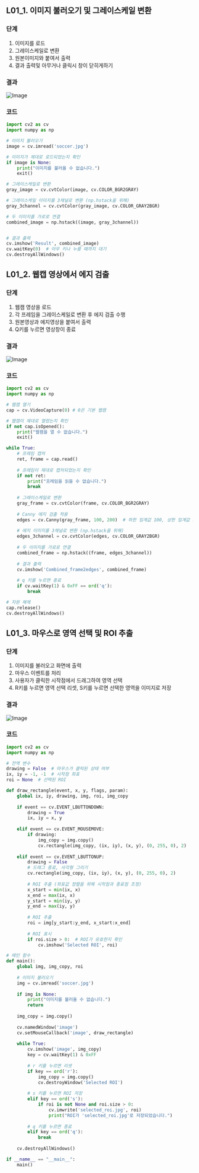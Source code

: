 ## L01_1. 이미지 불러오기 및 그레이스케일 변환
### 단계
1. 이미지를 로드
2. 그레이스케일로 변환
3. 원본이미지와 붙여서 출력
4. 결과 출력및 아무거나 클릭시 창이 닫히게하기

### 결과
![Image](https://github.com/user-attachments/assets/50b7ae46-e5b8-48b4-811a-2916574e25cc)
### 코드
```python
import cv2 as cv
import numpy as np

# 이미지 불러오기
image = cv.imread('soccer.jpg')

# 이미지가 제대로 로드되었는지 확인
if image is None:
    print("이미지를 불러올 수 없습니다.")
    exit()

# 그레이스케일로 변환
gray_image = cv.cvtColor(image, cv.COLOR_BGR2GRAY)

# 그레이스케일 이미지를 3채널로 변환 (np.hstack을 위해)
gray_3channel = cv.cvtColor(gray_image, cv.COLOR_GRAY2BGR)

# 두 이미지를 가로로 연결
combined_image = np.hstack((image, gray_3channel))


# 결과 출력
cv.imshow('Result', combined_image)
cv.waitKey(0)  # 아무 키나 누를 때까지 대기
cv.destroyAllWindows()
```

## L01_2. 웹캡 영상에서 에지 검출
### 단계
1. 웹캠 영상을 로드
2. 각 프레임을 그레이스케일로 변환 후 에지 검출 수행
3. 원본영상과 에지영상을 붙여서 출력
4. Q키를 누르면 영상창이 종료

### 결과
![Image](https://github.com/user-attachments/assets/abce71a1-b58f-4663-b0aa-5776753597e6)
### 코드
```python
import cv2 as cv
import numpy as np

# 웹캠 열기
cap = cv.VideoCapture(0) # 0은 기본 웹캠

# 웹캠이 제대로 열렸는지 확인
if not cap.isOpened():
    print("웹캠을 열 수 없습니다.")
    exit()

while True:
    # 프레임 캡처
    ret, frame = cap.read()
    
    # 프레임이 제대로 캡처되었는지 확인
    if not ret:
        print("프레임을 읽을 수 없습니다.")
        break
    
    # 그레이스케일로 변환
    gray_frame = cv.cvtColor(frame, cv.COLOR_BGR2GRAY)
    
    # Canny 에지 검출 적용
    edges = cv.Canny(gray_frame, 100, 200)  # 하한 임계값 100, 상한 임계값 200
    
    # 에지 이미지를 3채널로 변환 (np.hstack을 위해)
    edges_3channel = cv.cvtColor(edges, cv.COLOR_GRAY2BGR)
    
    # 두 이미지를 가로로 연결
    combined_frame = np.hstack((frame, edges_3channel))
    
    # 결과 출력
    cv.imshow('Combined_frame2edges', combined_frame)
    
    # q 키를 누르면 종료
    if cv.waitKey(1) & 0xFF == ord('q'):
        break

# 자원 해제
cap.release()
cv.destroyAllWindows()
```


## L01_3. 마우스로 영역 선택 및 ROI 추출
### 단계
1. 이미지를 불러오고 화면에 출력
2. 마우스 이벤트를 처리
3. 사용자가 클릭한 시작점에서 드래그하여 영역 선택
4. R키를 누르면 영역 선택 리셋, S키를 누르면 선택한 영역을 이미지로 저장

### 결과
![Image](https://github.com/user-attachments/assets/6ffba2fb-2d10-4f83-887e-cdb2584a9399)

### 코드
```python
import cv2 as cv
import numpy as np

# 전역 변수
drawing = False  # 마우스가 클릭된 상태 여부
ix, iy = -1, -1  # 시작점 좌표
roi = None  # 선택된 ROI

def draw_rectangle(event, x, y, flags, param):
    global ix, iy, drawing, img, roi, img_copy
    
    if event == cv.EVENT_LBUTTONDOWN:
        drawing = True
        ix, iy = x, y
    
    elif event == cv.EVENT_MOUSEMOVE:
        if drawing:
            img_copy = img.copy()
            cv.rectangle(img_copy, (ix, iy), (x, y), (0, 255, 0), 2)
    
    elif event == cv.EVENT_LBUTTONUP:
        drawing = False
        # 드래그 종료, 사각형 그리기
        cv.rectangle(img_copy, (ix, iy), (x, y), (0, 255, 0), 2)
        
        # ROI 추출 (좌표값 정렬을 위해 시작점과 종료점 조정)
        x_start = min(ix, x)
        x_end = max(ix, x)
        y_start = min(iy, y)
        y_end = max(iy, y)
        
        # ROI 추출
        roi = img[y_start:y_end, x_start:x_end]
        
        # ROI 표시
        if roi.size > 0:  # ROI가 유효한지 확인
            cv.imshow('Selected ROI', roi)

# 메인 함수
def main():
    global img, img_copy, roi
    
    # 이미지 불러오기
    img = cv.imread('soccer.jpg')
    
    if img is None:
        print("이미지를 불러올 수 없습니다.")
        return
    
    img_copy = img.copy()
    
    cv.namedWindow('image')
    cv.setMouseCallback('image', draw_rectangle)
    
    while True:
        cv.imshow('image', img_copy)
        key = cv.waitKey(1) & 0xFF
        
        # r 키를 누르면 리셋
        if key == ord('r'):
            img_copy = img.copy()
            cv.destroyWindow('Selected ROI')
        
        # s 키를 누르면 ROI 저장
        elif key == ord('s'):
            if roi is not None and roi.size > 0:
                cv.imwrite('selected_roi.jpg', roi)
                print("ROI가 'selected_roi.jpg'로 저장되었습니다.")
        
        # q 키를 누르면 종료
        elif key == ord('q'):
            break
    
    cv.destroyAllWindows()

if __name__ == "__main__":
    main()
```
